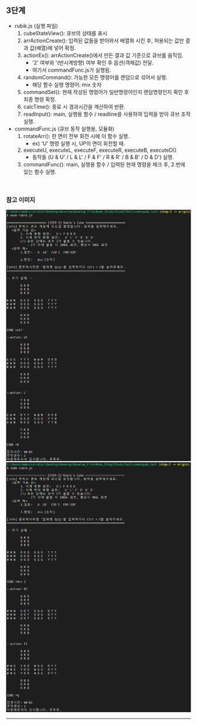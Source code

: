 ## 3단계
* rubik.js  (실행 파일)
    1. cubeStateView(): 큐브의 상태를 표시
    2. arrActionCreate(): 입력된 값들을 받아와서 배열화 시킨 후, 허용되는 값만 결과 값(배열)에 넣어 확정.
    3. actionEx(): arrActionCreate()에서 만든 결과 값 기준으로 큐브를 움직임. 
        - '2' 여부와 '(반시계방향) 여부 확인 후 옵션(객체값) 전달.
        - 여기서 commandFunc.js가 실행됨.
    4. randomCommand(): 가능한 모든 명령어를 랜덤으로 섞어서 실행.
        - 해당 함수 실행 명령어: mix 숫자
    5. commandSet(): 현재 작성된 명령어가 일반명령어인지 랜덤명령인지 확인 후 최종 명령 확정.
    6. calcTime(): 종료 시 경과시간을 계산하여 반환.
    7. readInput(): main, 실행용 함수 / readline을 사용하여 입력을 받아 큐브 조작 실행.    
* commandFunc.js    (큐브 동작 실행용, 모듈화)
    1. rotateArr(): 한 면이 전부 회전 시에 이 함수 실행. 
        - ex) 'U' 명령 실행 시, UP의 면이 회전할 때.
    2. executeU, executeL, executeF, executeR, executeB, executeD()
        - 동작들 (U & U' / L & L' / F & F' / R & R' / B & B' / D & D') 실행.
    3. commandFunc():  main, 실행용 함수 / 입력된 현재 명령을 체크 후, 2.번에 있는 함수 실행.
<br/>

### 참고 이미지
![STEP3](./img/step3_1.png)
![STEP3](./img/step3_2.png)

<hr/>